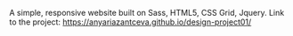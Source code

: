 A simple, responsive website built on Sass, HTML5, CSS Grid, Jquery.
Link to the project: https://anyariazantceva.github.io/design-project01/

